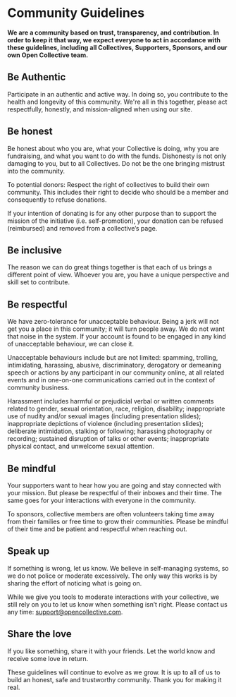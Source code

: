 # Community Guidelines

**We are a community based on trust, transparency, and contribution. In order to keep it that way, we expect everyone to act in accordance with these guidelines, including all Collectives, Supporters, Sponsors, and our own Open Collective team.**

## **Be Authentic**

Participate in an authentic and active way. In doing so, you contribute to the health and longevity of this community. We're all in this together, please act respectfully, honestly, and mission-aligned when using our site.

## **Be honest**

Be honest about who you are, what your Collective is doing, why you are fundraising, and what you want to do with the funds. Dishonesty is not only damaging to you, but to all Collectives. Do not be the one bringing mistrust into the community.

To potential donors: Respect the right of collectives to build their own community. This includes their right to decide who should be a member and consequently to refuse donations.

If your intention of donating is for any other purpose than to support the mission of the initiative \(i.e. self-promotion\), your donation can be refused \(reimbursed\) and removed from a collective’s page.

## **Be inclusive**

The reason we can do great things together is that each of us brings a different point of view. Whoever you are, you have a unique perspective and skill set to contribute. 

## **Be respectful**

We have zero-tolerance for unacceptable behaviour. Being a jerk will not get you a place in this community; it will turn people away. We do not want that noise in the system. If your account is found to be engaged in any kind of unacceptable behaviour, we can close it.

Unacceptable behaviours include but are not limited: spamming, trolling, intimidating, harassing, abusive, discriminatory, derogatory or demeaning speech or actions by any participant in our community online, at all related events and in one-on-one communications carried out in the context of community business.

Harassment includes harmful or prejudicial verbal or written comments related to gender, sexual orientation, race, religion, disability; inappropriate use of nudity and/or sexual images \(including presentation slides\); inappropriate depictions of violence \(including presentation slides\); deliberate intimidation, stalking or following; harassing photography or recording; sustained disruption of talks or other events; inappropriate physical contact, and unwelcome sexual attention.

## **Be mindful**

Your supporters want to hear how you are going and stay connected with your mission. But please be respectful of their inboxes and their time. The same goes for your interactions with everyone in the community.

To sponsors, collective members are often volunteers taking time away from their families or free time to grow their communities. Please be mindful of their time and be patient and respectful when reaching out.

## Speak up

If something is wrong, let us know. We believe in self-managing systems, so we do not police or moderate excessively. The only way this works is by sharing the effort of noticing what is going on.

While we give you tools to moderate interactions with your collective, we still rely on you to let us know when something isn’t right. Please contact us any time: [support@opencollective.com](mailto:support@opencollective.com).

## **Share the love**

If you like something, share it with your friends. Let the world know and receive some love in return.

These guidelines will continue to evolve as we grow. It is up to all of us to build an honest, safe and trustworthy community. Thank you for making it real.

